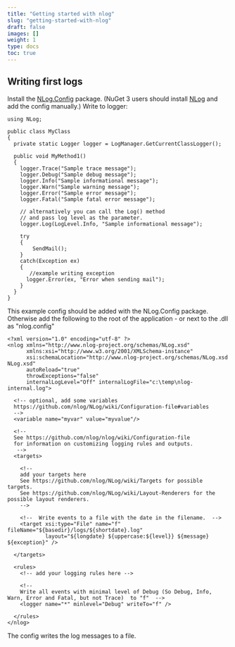 ```yaml
---
title: "Getting started with nlog"
slug: "getting-started-with-nlog"
draft: false
images: []
weight: 1
type: docs
toc: true
---
```


## Writing first logs
Install the [NLog.Config](https://www.nuget.org/packages/NLog.Config/) package. (NuGet 3 users should install [NLog](https://www.nuget.org/packages/NLog/) and add the config manually.) Write to logger:

<!-- language: c# -->

    using NLog;

    public class MyClass
    {
      private static Logger logger = LogManager.GetCurrentClassLogger();
    
      public void MyMethod1()
      {
        logger.Trace("Sample trace message");
        logger.Debug("Sample debug message");
        logger.Info("Sample informational message");
        logger.Warn("Sample warning message");
        logger.Error("Sample error message");
        logger.Fatal("Sample fatal error message");
    
        // alternatively you can call the Log() method 
        // and pass log level as the parameter.
        logger.Log(LogLevel.Info, "Sample informational message");

        try
        {
            SendMail();
        }
        catch(Exception ex)
        {
           //example writing exception
          logger.Error(ex, "Error when sending mail");
        }
      }
    }

This example config should be added with the NLog.Config package. Otherwise add the following to the root of the application - or next to the .dll as "nlog.config"

<!-- language: xml -->

    <?xml version="1.0" encoding="utf-8" ?>
    <nlog xmlns="http://www.nlog-project.org/schemas/NLog.xsd"
          xmlns:xsi="http://www.w3.org/2001/XMLSchema-instance"
          xsi:schemaLocation="http://www.nlog-project.org/schemas/NLog.xsd NLog.xsd"
          autoReload="true"
          throwExceptions="false"
          internalLogLevel="Off" internalLogFile="c:\temp\nlog-internal.log">
    
      <!-- optional, add some variables
      https://github.com/nlog/NLog/wiki/Configuration-file#variables
      -->
      <variable name="myvar" value="myvalue"/>
    
      <!--
      See https://github.com/nlog/nlog/wiki/Configuration-file
      for information on customizing logging rules and outputs.
       -->
      <targets>
    
        <!--
        add your targets here
        See https://github.com/nlog/NLog/wiki/Targets for possible targets.
        See https://github.com/nlog/NLog/wiki/Layout-Renderers for the possible layout renderers.
        -->
    
        <!--  Write events to a file with the date in the filename.  -->
        <target xsi:type="File" name="f" fileName="${basedir}/logs/${shortdate}.log"
                layout="${longdate} ${uppercase:${level}} ${message} ${exception}" />
       
      </targets>
    
      <rules>
        <!-- add your logging rules here -->
    
        <!--
        Write all events with minimal level of Debug (So Debug, Info, Warn, Error and Fatal, but not Trace)  to "f"  -->
        <logger name="*" minlevel="Debug" writeTo="f" />
       
      </rules>
    </nlog>

The config writes the log messages to a file.

